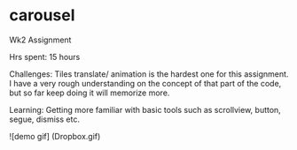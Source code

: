 # carousel
Wk2 Assignment

Hrs spent: 15 hours

Challenges: Tiles translate/ animation is the hardest one for this assignment. I have a very rough understanding on the concept of that part of the code, but so far keep doing it will memorize more.

Learning: Getting more familiar with basic tools such as scrollview, button, segue, dismiss etc.

![demo gif] (Dropbox.gif)
